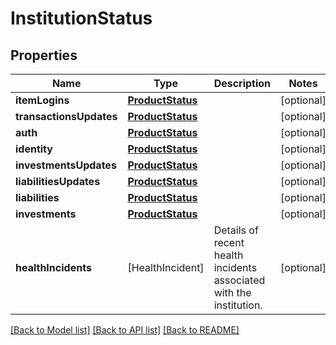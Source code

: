 # InstitutionStatus

## Properties
Name | Type | Description | Notes
------------ | ------------- | ------------- | -------------
**itemLogins** | [**ProductStatus**](ProductStatus.md) |  | [optional] 
**transactionsUpdates** | [**ProductStatus**](ProductStatus.md) |  | [optional] 
**auth** | [**ProductStatus**](ProductStatus.md) |  | [optional] 
**identity** | [**ProductStatus**](ProductStatus.md) |  | [optional] 
**investmentsUpdates** | [**ProductStatus**](ProductStatus.md) |  | [optional] 
**liabilitiesUpdates** | [**ProductStatus**](ProductStatus.md) |  | [optional] 
**liabilities** | [**ProductStatus**](ProductStatus.md) |  | [optional] 
**investments** | [**ProductStatus**](ProductStatus.md) |  | [optional] 
**healthIncidents** | [HealthIncident] | Details of recent health incidents associated with the institution. | [optional] 

[[Back to Model list]](../README.md#documentation-for-models) [[Back to API list]](../README.md#documentation-for-api-endpoints) [[Back to README]](../README.md)


